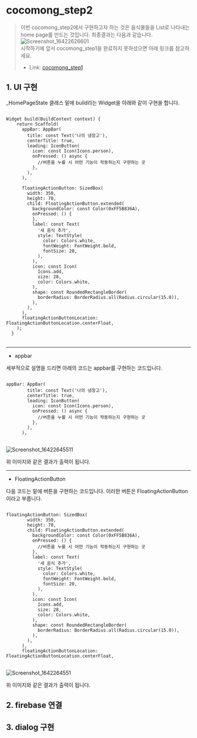 # cocomong_step2

> 이번 cocomong_step2에서 구현하고자 하는 것은 음식물들을 List로 나타내는 home page를 만드는 것입니다.
> 최종결과는 다음과 같습니다.
> ![Screenshot_16422626601](https://user-images.githubusercontent.com/63987139/149629772-127456db-598a-4502-8140-0a0d39978989.png)   
> 시작하기에 앞서 cocomong_step1을 완료하지 못하셨으면 아래 링크를 참고하세요.   
> - Link: [cocomong_step1](https://github.com/HeyLip/Cocomong-step1)

## 1. UI 구현
_HomePageState 클래스 밑에 build라는 Widget을 아래와 같이 구현을 합니다.   
<pre>
<code>
Widget build(BuildContext context) {
    return Scaffold(
      appBar: AppBar(
        title: const Text('나의 냉장고'),
        centerTitle: true,
        leading: IconButton(
          icon: const Icon(Icons.person),
          onPressed: () async {
            //버튼을 누를 시 어떤 기능이 작동하는지 구현하는 곳
          },
        ),
      ),

      floatingActionButton: SizedBox(
        width: 350,
        height: 70,
        child: FloatingActionButton.extended(
          backgroundColor: const Color(0xFF5B836A),
          onPressed: () {
          },
          label: const Text(
            '새 음식 추가',
            style: TextStyle(
              color: Colors.white,
              fontWeight: FontWeight.bold,
              fontSize: 20,
            ),
          ),
          icon: const Icon(
            Icons.add,
            size: 28,
            color: Colors.white,
          ),
          shape: const RoundedRectangleBorder(
            borderRadius: BorderRadius.all(Radius.circular(15.0)),
          ),
        ),
      ),
      floatingActionButtonLocation: FloatingActionButtonLocation.centerFloat,
    );
  }
</code>
</pre>

---------------------------------------------------------------------------------

* appbar   

세부적으로 설명을 드리면 아래의 코드는 appbar를 구현하는 코드입니다.
<pre>
<code>
appBar: AppBar(
        title: const Text('나의 냉장고'),
        centerTitle: true,
        leading: IconButton(
          icon: const Icon(Icons.person),
          onPressed: () async {
            //버튼을 누를 시 어떤 기능이 작동하는지 구현하는 곳
          },
        ),
      ),
</code>
</pre>
![Screenshot_16422645511](https://user-images.githubusercontent.com/63987139/149629833-84d7bbca-318d-413c-ae7b-012eb4883fb7.png)   
 
위 이미지와 같은 결과가 출력이 됩니다.

-------------------------------------------------------------------------------------------

* FloatingActionButton      

다음 코드는 밑에 버튼을 구현하는 코드입니다. 이러한 버튼은 FloatingActionButton이라고 부릅니다.
<pre>
<code>
floatingActionButton: SizedBox(
        width: 350,
        height: 70,
        child: FloatingActionButton.extended(
          backgroundColor: const Color(0xFF5B836A),
          onPressed: () {
            //버튼을 누를 시 어떤 기능이 작동하는지 구현하는 곳
          },
          label: const Text(
            '새 음식 추가',
            style: TextStyle(
              color: Colors.white,
              fontWeight: FontWeight.bold,
              fontSize: 20,
            ),
          ),
          icon: const Icon(
            Icons.add,
            size: 28,
            color: Colors.white,
          ),
          shape: const RoundedRectangleBorder(
            borderRadius: BorderRadius.all(Radius.circular(15.0)),
          ),
        ),
      ),
      floatingActionButtonLocation: FloatingActionButtonLocation.centerFloat,
</code>
</pre>

![Screenshot_1642264551](https://user-images.githubusercontent.com/63987139/149629959-4cbb285d-7a7d-43de-be42-ef584fd681ba.png)

위 이미지와 같은 결과가 출력이 됩니다.


## 2. firebase 연결


## 3. dialog 구현

